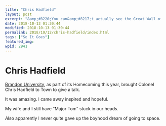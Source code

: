```yaml
---
title: "Chris Hadfield"
layout: post
excerpt: "&amp;#8220;You can&amp;#8217;t actually see the Great Wall of China from space, but you can see the Trans-Canada Highway.&amp;#8221;"
date: 2018-10-13 01:30:44
modified: 2018-10-13 01:30:44
permalink: 2018/10/12/chris-hadfield/index.html
tags: ["So It Goes"]
featured_img: 
wpid: 2941
---
```


# Chris Hadfield

[Brandon University](https://www.brandonu.ca/), as part of its Homecoming this year, brought Colonel Chris Hadfield to Town to give a talk.

It was amazing. I came away inspired and hopeful.

My wife and I still have “Major Tom” stuck in our heads.

Also apparently I never quite gave up the boyhood dream of going to space.